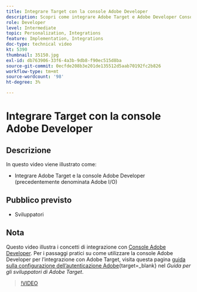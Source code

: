 ```yaml
---
title: Integrare Target con la console Adobe Developer
description: Scopri come integrare Adobe Target e Adobe Developer Console.
role: Developer
level: Intermediate
topic: Personalization, Integrations
feature: Implementation, Integrations
doc-type: technical video
kt: 5390
thumbnail: 35150.jpg
exl-id: db763906-33f6-4a3b-9db8-f90ec515d8ba
source-git-commit: 0ecfde208b3e201de135512d5aab70192fc2b826
workflow-type: tm+mt
source-wordcount: '98'
ht-degree: 3%

---
```


# Integrare Target con la console Adobe Developer

## Descrizione

In questo video viene illustrato come:

* Integrare Adobe Target e la console Adobe Developer (precedentemente denominata Adobe I/O)

## Pubblico previsto

* Sviluppatori

## Nota

Questo video illustra i concetti di integrazione con [Console Adobe Developer](https://developer.adobe.com/developer-console/). Per i passaggi pratici su come utilizzare la console Adobe Developer per l’integrazione con Adobe Target, visita questa pagina [guida sulla configurazione dell’autenticazione Adobe](https://developer.adobe.com/target/before-administer/configure-authentication/){target=_blank} nel *Guida per gli sviluppatori di Adobe Target*.

>[!VIDEO](https://video.tv.adobe.com/v/35150/?quality=12)
